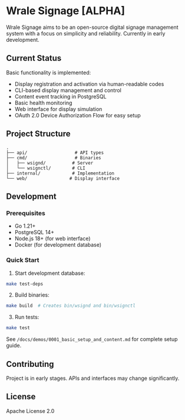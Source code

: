 # Wrale Signage [ALPHA]

Wrale Signage aims to be an open-source digital signage management system with a focus on simplicity and reliability. Currently in early development.

## Current Status

Basic functionality is implemented:
- Display registration and activation via human-readable codes
- CLI-based display management and control
- Content event tracking in PostgreSQL 
- Basic health monitoring
- Web interface for display simulation
- OAuth 2.0 Device Authorization Flow for easy setup

## Project Structure

```
.
├── api/                  # API types
├── cmd/                  # Binaries
│   ├── wsignd/          # Server
│   └── wsignctl/        # CLI
├── internal/            # Implementation
└── web/                # Display interface
```

## Development

### Prerequisites

- Go 1.21+
- PostgreSQL 14+
- Node.js 18+ (for web interface)
- Docker (for development database)

### Quick Start

1. Start development database:
```bash
make test-deps
```

2. Build binaries:
```bash
make build  # Creates bin/wsignd and bin/wsignctl
```

3. Run tests:
```bash
make test
```

See `/docs/demos/0001_basic_setup_and_content.md` for complete setup guide.

## Contributing

Project is in early stages. APIs and interfaces may change significantly.

## License

Apache License 2.0